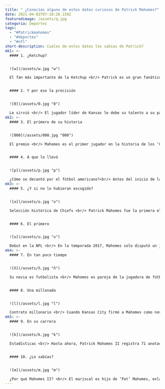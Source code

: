 ```yaml
---
title: " ¿Conocías alguno de estos datos curiosos de Patrick Mahomes?"
date: 2021-04-02T07:10:26.159Z
featuredimage: /assets/q.jpg
categoria: Deportes
tags:
  - "#Patrickmahomes"
  - "#deportes"
  - "#nfl"
short-description: Cuales de estos datos los sabias de Patrick?
mk1: >-
  #### 1. ¿Ketchup?


  ![w](/assets/w.jpg "w")

  El fan más importante de la Ketchup <br/> Patrick es un gran fanático del ketchup, incluso es la imagen de la marca Hunt’s.


  #### 2. Y por eso la precisión


  ![0](/assets/0.jpg "0")

  Le sirvió <br/> El jugador líder de Kansas le debe su talento a su padre Pat Mahomes, que fue pitcher profesional de las Grandes Ligas de béisbol. Pat fue el que lo entrenó a Patrick durante su juventud.
mk2: >-
  #### 3. El primero de su historia


  ![000](/assets/000.jpg "000")

  El premio <br/> Mahomes es el primer jugador en la historia de los ‘Chiefs’ que obtiene el MVP.


  #### 4. A que lo llevó


  ![p](/assets/p.jpg "p")

  ¿Cómo se decantó por el fútbol americano?<br/> Antes del inicio de la temporada 2016 de la NCAA (National Collegiate Athletic Association), en español Asociación Nacional Deportiva Universitaria, Mahomes anunció que dejaría el equipo de béisbol para concentrarse en los emparrillados durante toda la temporada.
mk3: >-
  #### 5. ¿Y si no lo hubieran escogido?


  ![o](/assets/o.jpg "o")

  Selección histórica de Chiefs <br/> Patrick Mahomes fue la primera elección, como décimo en la general, del draft de Kansas City, que no firmaba a un mariscal de campo como primer ‘pick’ desde 1983.


  #### 6. El primero


  ![u](/assets/u.jpg "u")

  Debut en la NFL <br/> En la temporada 2017, Mahomes solo disputó un juego. Completó 22 pases tras 35 intentos, sin touchdowns y una intercepción, pero más allá de esa actuación, para el 2018 los Jefes decidieron convertirlo en su mariscal de campo titular.
mk4: >-
  #### 7. En tan poco tiempo


  ![ñ](/assets/ñ.jpg "ñ")

  Su novia es futbolista <br/> Mahomes es pareja de la jugadora de fútbol y entrenadora Brittany Matthews desde 2012. La conoció durante la preparatoria en Texas. Las cámaras de televisión suelen enfocarse cuando asisten a los juegos de los Chiefs.


  #### 8. Una millonada


  ![l](/assets/l.jpg "l")

  Contrato millonario <br/> Cuando Kansas City firmó a Mahomes como novato lo hizo por cuatro temporadas en julio de 2017 por un contrato garantizado de 16.4 millones de dólares y un bono por firmar de 10.1 millones.
mk5: >-
  #### 9. En su carrera


  ![k](/assets/k.jpg "k")

  Estadísticas <br/> Hasta ahora, Patrick Mahomes II registra 71 anotaciones, 16 intercepciones, 8.647 yardas totales y un 65.3% de pases completos en 28 partidos de temporada regular.


  #### 10. ¿Lo sabías?


  ![m](/assets/m.jpg "m")

  ¿Por qué Mahomes II? <br/> El mariscal es hijo de ‘Pat’ Mahomes, exlanzador de las Grandes Ligas, quien jugó para los Mellizos de Minnesota, Medias Rojas de Boston, Mets de Nueva York, Vigilantes de Texas, Cachorros de Chicago y Piratas de Pittsburgh.
---
```

